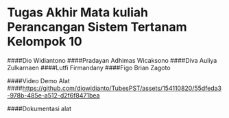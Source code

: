 # Tugas Akhir Mata kuliah Perancangan Sistem Tertanam Kelompok 10
####Dio Widiantono 
####Pradayan Adhimas Wicaksono 
####Diva Auliya Zulkarnaen
####Lutfi Firmandany
####Figo Brian Zagoto

####Video Demo Alat
####https://github.com/diowidianto/TubesPST/assets/154110820/55dfeda3-978b-485e-a512-d2f6f8471bea

####Dokumentasi alat
